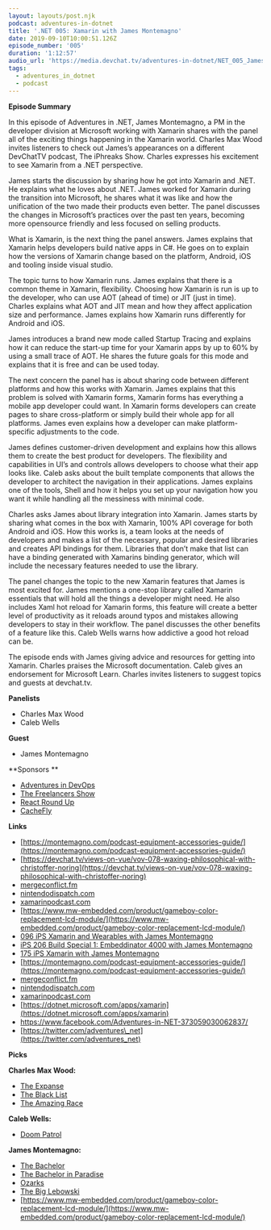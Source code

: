 ```yaml
---
layout: layouts/post.njk
podcast: adventures-in-dotnet
title: '.NET 005: Xamarin with James Montemagno'
date: 2019-09-10T10:00:51.126Z
episode_number: '005'
duration: '1:12:57'
audio_url: 'https://media.devchat.tv/adventures-in-dotnet/NET_005_James_Montemagno.mp3'
tags:
  - adventures_in_dotnet
  - podcast
---
```

**Episode Summary**
In this episode of Adventures in .NET, James Montemagno, a PM in the developer division at Microsoft working with Xamarin shares with the panel all of the exciting things happening in the Xamarin world. Charles Max Wood invites listeners to check out James’s appearances on a different DevChatTV podcast, The iPhreaks Show. Charles expresses his excitement to see Xamarin from a .NET perspective. 

James starts the discussion by sharing how he got into Xamarin and .NET. He explains what he loves about .NET. James worked for Xamarin during the transition into Microsoft, he shares what it was like and how the unification of the two made their products even better. The panel discusses the changes in Microsoft’s practices over the past ten years, becoming more opensource friendly and less focused on selling products.

What is Xamarin, is the next thing the panel answers. James explains that Xamarin helps developers build native apps in C#. He goes on to explain how the versions of Xamarin change based on the platform, Android, iOS and tooling inside visual studio. 

The topic turns to how Xamarin runs. James explains that there is a common theme in Xamarin, flexibility. Choosing how Xamarin is run is up to the developer, who can use AOT (ahead of time) or JIT (just in time). Charles explains what AOT and JIT mean and how they affect application size and performance. James explains how Xamarin runs differently for Android and iOS. 

James introduces a brand new mode called Startup Tracing and explains how it can reduce the start-up time for your Xamarin apps by up to 60% by using a small trace of AOT. He shares the future goals for this mode and explains that it is free and can be used today.  

The next concern the panel has is about sharing code between different platforms and how this works with Xamarin. James explains that this problem is solved with Xamarin forms, Xamarin forms has everything a mobile app developer could want. In Xamarin forms developers can create pages to share cross-platform or simply build their whole app for all platforms. James even explains how a developer can make platform-specific adjustments to the code. 

James defines customer-driven development and explains how this allows them to create the best product for developers. The flexibility and capabilities in UI’s and controls allows developers to choose what their app looks like. Caleb asks about the built template components that allows the developer to architect the navigation in their applications. James explains one of the tools, Shell and how it helps you set up your navigation how you want it while handling all the messiness with minimal code. 

Charles asks James about library integration into Xamarin. James starts by sharing what comes in the box with Xamarin, 100% API coverage for both Android and iOS. How this works is, a team looks at the needs of developers and makes a list of the necessary, popular and desired libraries and creates API bindings for them. Libraries that don’t make that list can have a binding generated with Xamarins binding generator, which will include the necessary features needed to use the library. 

The panel changes the topic to the new Xamarin features that James is most excited for. James mentions a one-stop library called Xamarin essentials that will hold all the things a developer might need. He also includes Xaml hot reload for Xamarin forms, this feature will create a better level of productivity as it reloads around typos and mistakes allowing developers to stay in their workflow. The panel discusses the other benefits of a feature like this. Caleb Wells warns how addictive a good hot reload can be.

The episode ends with James giving advice and resources for getting into Xamarin. Charles praises the Microsoft documentation. Caleb gives an endorsement for Microsoft Learn. Charles invites listeners to suggest topics and guests at devchat.tv. 


**Panelists**

- Charles Max Wood
- Caleb Wells

**Guest**

- James Montemagno

**Sponsors  **

- [Adventures in DevOps](https://devchat.tv/adventures-in-devops/)
- [The Freelancers Show](https://devchat.tv/freelancers/)
- [React Round Up](https://devchat.tv/react-round-up/)
- [CacheFly](https://www.cachefly.com/)

**Links**

- [https://montemagno.com/podcast-equipment-accessories-guide/](https://montemagno.com/podcast-equipment-accessories-guide/)
- [https://devchat.tv/views-on-vue/vov-078-waxing-philosophical-with-christoffer-noring](https://devchat.tv/views-on-vue/vov-078-waxing-philosophical-with-christoffer-noring)
- [mergeconflict.fm](http://www.mergeconflict.fm)
- [nintendodispatch.com](http://www.nintendodispatch.com)
- [xamarinpodcast.com](http://www.xamarinpodcast.com)
- [https://www.mw-embedded.com/product/gameboy-color-replacement-lcd-module/](https://www.mw-embedded.com/product/gameboy-color-replacement-lcd-module/)
- [096 iPS Xamarin and Wearables with James Montemagno](https://devchat.tv/iphreaks/096-ips-xamarin-and-wearables-with-james-montemagno/)
- [iPS 206 Build Special 1: Embeddinator 4000 with James Montemagno](https://devchat.tv/iphreaks/ips-206-build-special-1-embeddinator-4000-james-montemagno/)
- [175 iPS Xamarin with James Montemagno](https://devchat.tv/iphreaks/175-ips-xamarin-with-james-montemagno/)
- [https://montemagno.com/podcast-equipment-accessories-guide/](https://montemagno.com/podcast-equipment-accessories-guide/)
- [mergeconflict.fm](http://www.mergeconflict.fm)
- [nintendodispatch.com](http://www.nintendodispatch.com)
- [xamarinpodcast.com](http://www.xamarinpodcast.com)
- [https://dotnet.microsoft.com/apps/xamarin](https://dotnet.microsoft.com/apps/xamarin)
- [https://www.facebook.com/Adventures-in-NET-373059030062837/       ](https://www.facebook.com/Adventures-in-NET-373059030062837/)
- [https://twitter.com/adventures\_net](https://twitter.com/adventures_net)

**Picks**

**Charles Max Wood:**

- [The Expanse](https://www.audible.com/series/The-Expanse-Audiobooks/B008Y45GCQ)
- [The Black List](https://www.netflix.com/title/70281312)
- [The Amazing Race](https://www.hulu.com/series/the-amazing-race-555f6cd8-bfd0-43cd-9144-6ec61140ba44?&amp;cmp=7958&amp;utm_source=google&amp;utm_medium=cpc&amp;utm_campaign=BM%20Search%20TV%20Shows&amp;utm_term=+amazing%20+race%20+hulu&amp;ds_rl=1263136&amp;gclid=Cj0KCQjwh8jrBRDQARIsAH7BsXfKHPYRbZohCnB5UoT4Juocg7yTUkrvz2QXxwu7OhQHXEhMIl3EnQcaAte4EALw_wcB&amp;gclsrc=aw.ds)

**Caleb Wells:**

- [Doom Patrol](https://www.dcuniverse.com/doompatrol/)

**James Montemagno:**

- [The Bachelor](https://www.amazon.com/The-Bachelor-Season-20/dp/B01A61FRGY)
- [The Bachelor in Paradise](https://www.hulu.com/series/bachelor-in-paradise-b6ee3e1c-fcdc-4101-bed8-336c43f7c690?&amp;cmp=7958&amp;utm_source=google&amp;utm_medium=cpc&amp;utm_campaign=BM%20Search%20TV%20Shows&amp;utm_term=bachelor%20in%20paradise%20series&amp;ds_rl=1263136&amp;gclid=Cj0KCQjwh8jrBRDQARIsAH7BsXfA-SegoLvfH-G0CoB5yuOq-u-NCHif7KN8ePpbvL5tr-TIiFLkv3AaAjYvEALw_wcB&amp;gclsrc=aw.ds)
- [Ozarks](https://www.netflix.com/title/80117552?source=35)
- [The Big Lebowski](https://www.imdb.com/title/tt0118715/)
- [https://www.mw-embedded.com/product/gameboy-color-replacement-lcd-module/](https://www.mw-embedded.com/product/gameboy-color-replacement-lcd-module/)

